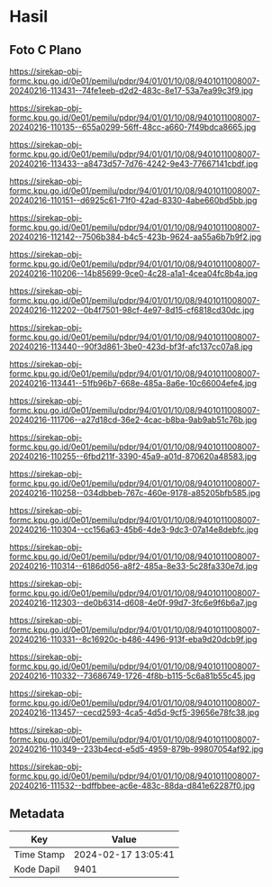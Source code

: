 # Hasil

## Foto C Plano

https://sirekap-obj-formc.kpu.go.id/0e01/pemilu/pdpr/94/01/01/10/08/9401011008007-20240216-113431--74fe1eeb-d2d2-483c-8e17-53a7ea99c3f9.jpg

https://sirekap-obj-formc.kpu.go.id/0e01/pemilu/pdpr/94/01/01/10/08/9401011008007-20240216-110135--655a0299-56ff-48cc-a660-7f49bdca8665.jpg

https://sirekap-obj-formc.kpu.go.id/0e01/pemilu/pdpr/94/01/01/10/08/9401011008007-20240216-113433--a8473d57-7d76-4242-9e43-77667141cbdf.jpg

https://sirekap-obj-formc.kpu.go.id/0e01/pemilu/pdpr/94/01/01/10/08/9401011008007-20240216-110151--d6925c61-71f0-42ad-8330-4abe660bd5bb.jpg

https://sirekap-obj-formc.kpu.go.id/0e01/pemilu/pdpr/94/01/01/10/08/9401011008007-20240216-112142--7506b384-b4c5-423b-9624-aa55a6b7b9f2.jpg

https://sirekap-obj-formc.kpu.go.id/0e01/pemilu/pdpr/94/01/01/10/08/9401011008007-20240216-110206--14b85699-9ce0-4c28-a1a1-4cea04fc8b4a.jpg

https://sirekap-obj-formc.kpu.go.id/0e01/pemilu/pdpr/94/01/01/10/08/9401011008007-20240216-112202--0b4f7501-98cf-4e97-8d15-cf6818cd30dc.jpg

https://sirekap-obj-formc.kpu.go.id/0e01/pemilu/pdpr/94/01/01/10/08/9401011008007-20240216-113440--90f3d861-3be0-423d-bf3f-afc137cc07a8.jpg

https://sirekap-obj-formc.kpu.go.id/0e01/pemilu/pdpr/94/01/01/10/08/9401011008007-20240216-113441--51fb96b7-668e-485a-8a6e-10c66004efe4.jpg

https://sirekap-obj-formc.kpu.go.id/0e01/pemilu/pdpr/94/01/01/10/08/9401011008007-20240216-111706--a27d18cd-36e2-4cac-b8ba-9ab9ab51c76b.jpg

https://sirekap-obj-formc.kpu.go.id/0e01/pemilu/pdpr/94/01/01/10/08/9401011008007-20240216-110255--6fbd211f-3390-45a9-a01d-870620a48583.jpg

https://sirekap-obj-formc.kpu.go.id/0e01/pemilu/pdpr/94/01/01/10/08/9401011008007-20240216-110258--034dbbeb-767c-460e-9178-a85205bfb585.jpg

https://sirekap-obj-formc.kpu.go.id/0e01/pemilu/pdpr/94/01/01/10/08/9401011008007-20240216-110304--cc156a63-45b6-4de3-9dc3-07a14e8debfc.jpg

https://sirekap-obj-formc.kpu.go.id/0e01/pemilu/pdpr/94/01/01/10/08/9401011008007-20240216-110314--6186d056-a8f2-485a-8e33-5c28fa330e7d.jpg

https://sirekap-obj-formc.kpu.go.id/0e01/pemilu/pdpr/94/01/01/10/08/9401011008007-20240216-112303--de0b6314-d608-4e0f-99d7-3fc6e9f6b6a7.jpg

https://sirekap-obj-formc.kpu.go.id/0e01/pemilu/pdpr/94/01/01/10/08/9401011008007-20240216-110331--8c16920c-b486-4496-913f-eba9d20dcb9f.jpg

https://sirekap-obj-formc.kpu.go.id/0e01/pemilu/pdpr/94/01/01/10/08/9401011008007-20240216-110332--73686749-1726-4f8b-b115-5c6a81b55c45.jpg

https://sirekap-obj-formc.kpu.go.id/0e01/pemilu/pdpr/94/01/01/10/08/9401011008007-20240216-113457--cecd2593-4ca5-4d5d-9cf5-39656e78fc38.jpg

https://sirekap-obj-formc.kpu.go.id/0e01/pemilu/pdpr/94/01/01/10/08/9401011008007-20240216-110349--233b4ecd-e5d5-4959-879b-99807054af92.jpg

https://sirekap-obj-formc.kpu.go.id/0e01/pemilu/pdpr/94/01/01/10/08/9401011008007-20240216-111532--bdffbbee-ac6e-483c-88da-d841e62287f0.jpg


## Metadata

| Key        | Value               |
| ---------- | ------------------- |
| Time Stamp | 2024-02-17 13:05:41 |
| Kode Dapil | 9401                |



